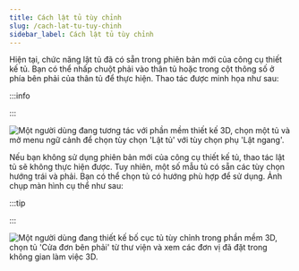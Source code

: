 ```yaml
---
title: Cách lật tủ tùy chỉnh
slug: /cach-lat-tu-tuy-chinh
sidebar_label: Cách lật tủ tùy chỉnh
---
```


Hiện tại, chức năng lật tủ đã có sẵn trong phiên bản mới của công cụ thiết kế tủ. Bạn có thể nhấp chuột phải vào thân tủ hoặc trong cột thông số ở phía bên phải của thân tủ để thực hiện. Thao tác được minh họa như sau:

:::info

:::

![Một người dùng đang tương tác với phần mềm thiết kế 3D, chọn một tủ và mở menu ngữ cảnh để chọn tùy chọn 'Lật tủ' với tùy chọn phụ 'Lật ngang'.](https://storage.googleapis.com/jegavn_kb/images/5a2708aa-223f-4d6c-8519-dd8987e97c20.png)

Nếu bạn không sử dụng phiên bản mới của công cụ thiết kế tủ, thao tác lật tủ sẽ không thực hiện được. Tuy nhiên, một số mẫu tủ có sẵn các tùy chọn hướng trái và phải. Bạn có thể chọn tủ có hướng phù hợp để sử dụng. Ảnh chụp màn hình cụ thể như sau:

:::tip

:::

![Một người dùng đang thiết kế bố cục tủ tùy chỉnh trong phần mềm 3D, chọn tủ 'Cửa đơn bên phải' từ thư viện và xem các đơn vị đã đặt trong không gian làm việc 3D.](https://storage.googleapis.com/jegavn_kb/images/4447a828-338b-4ed1-946b-c467162858ff.png)